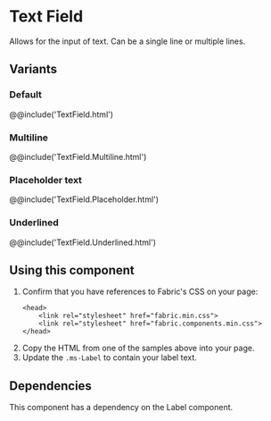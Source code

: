 # Text Field
Allows for the input of text. Can be a single line or multiple lines.

## Variants

### Default
@@include('TextField.html')

### Multiline
@@include('TextField.Multiline.html')

### Placeholder text
@@include('TextField.Placeholder.html')

### Underlined
@@include('TextField.Underlined.html')

## Using this component
1. Confirm that you have references to Fabric's CSS on your page:
    ```
    <head>
        <link rel="stylesheet" href="fabric.min.css">
        <link rel="stylesheet" href="fabric.components.min.css">
    </head>
    ```
2. Copy the HTML from one of the samples above into your page.
3. Update the `.ms-Label` to contain your label text.

## Dependencies
This component has a dependency on the Label component.

